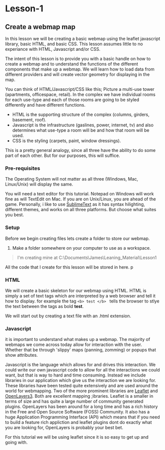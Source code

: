 # Lesson-1
## Create a webmap map

In this lesson we will be creating a basic webmap using the leaflet javascript library, basic HTML, and basic CSS. This lesson assumes little to no experiance with HTML, Javascript and/or CSS.

The intent of this lesson is to provide you with a basic handle on how to create a webmap and to understand the functions of the different components that make up a webmap. We will learn how to load data from different providers and will create vector geometry for displaying in the map.

You can think of HTML/Javascript/CSS like this; Picture a multi-use tower (apartments, officespace, retail). In the complex we have individual rooms for each use-type and each of those rooms are going to be styled differently and have different functions.

- HTML is the supporting structure of the complex (columns, girders, basement, roof).
- Javascript is the infrastructure (gaslines, power, internet, tv) and also determines what use-type a room will be and how that room will be used.
- CSS is the styling (carpets, paint, window dressings).

This is a pretty general analogy, since all three have the ability to do some part of each other. But for our purposes, this will suffice.

### Pre-requisites

The Operating System will not matter as all three (Windows, Mac, Linux/Unix) will display the same.

You will need a text editor for this tutorial. Notepad on Windows will work fine as will TextEdit on Mac. If you are on Unix/Linux, you are ahead of the game.
Personally, i like to use [SublimeText](https://www.sublimetext.com/) as it has syntax hilighting, different themes, and works on all three platforms. But choose what suites you best.

### Setup

Before we begin creating files lets create a folder to store our webmap.

1. Make a folder somewhere on your computer to use as a workspace.
> I'm creating mine at C:\Documents\James\Leaning_Material\Lesson1

All the code that I create for this lesson will be stored in here.
p
### HTML

We will create a basic skeleton for our webmap using HTML. HTML is simply a set of text tags which are interpreted by a web browser and tell it how to display. for example the tag ```<b> test </b> ``` tells the browser to stlye the text between the tags as bold <b>test</b>.

We will start out by creating a text file with an .html extension.

### Javascript

it is important to understand what makes up a webmap. The majority of webmaps we come across today allow for interaction with the user. Whether that be through 'slippy' maps (panning, zomming) or popups that show attributes.

Javascript is the language which allows for and drives this interaction. We could write our own javascript code to allow for all the interactions we could want, but that is way to hard and time consuming. Instead we include libraries in our application which give us the interaction we are looking for. These libraries have been tested quite extensively and are used around the world for webmapping. Two of the more prominent libraries are [Leaflet](http://leafletjs.com/) and [OpenLayers3](http://openlayers.org/). Both are excellent mapping ;ibraries.
Leaflet is a smaller in terms of size and has quite a large number of community generated plugins. OpenLayers has been around for a long time and has a rich history in the Free and Open Source Software (FOSS) Community. It also has a huge Application Programming Interface (API) which means that if you need to build a feature rich appliction and leaflet plugins dont do exactly what you are looking for, OpenLayers is probably your best bet.

For this tutorial we will be using leaflet since it is so easy to get up and going with.
